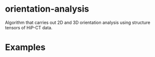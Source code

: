 # orientation-analysis
Algorithm that carries out 2D and 3D orientation analysis using structure tensors of HiP-CT data.


# Examples


